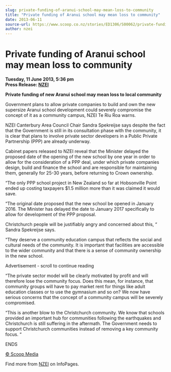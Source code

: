 ```yaml
---
slug: private-funding-of-aranui-school-may-mean-loss-to-community
title: "Private funding of Aranui school may mean loss to community"
date: 2013-06-11
source-url: https://www.scoop.co.nz/stories/ED1306/S00062/private-funding-of-aranui-school-may-mean-loss-to-community.htm
author: nzei
---
```

Private funding of Aranui school may mean loss to community
===========================================================

**Tuesday, 11 June 2013, 5:36 pm**  
**Press Release: [NZEI](https://info.scoop.co.nz/NZEI)**

**Private funding of new Aranui school may mean loss to local community**

Government plans to allow private companies to build and own the new supersize Aranui school development could severely compromise the concept of it as a community campus, NZEI Te Riu Roa warns.

NZEI Canterbury Area Council Chair Sandra Spekreijse says despite the fact that the Government is still in its consultation phase with the community, it is clear that plans to involve private sector developers in a Public Private Partnership (PPP) are already underway.

Cabinet papers released to NZEI reveal that the Minister delayed the proposed date of the opening of the new school by one year in order to allow for the consideration of a PPP deal, under which private companies design, build and finance the school and are responsible for maintaining them, generally for 25-30 years, before returning to Crown ownership.

“The only PPP school project in New Zealand so far at Hobsonville Point ended up costing taxpayers $1.5 million more than it was claimed it would save.

“The original date proposed that the new school be opened in January 2016. The Minister has delayed the date to January 2017 specifically to allow for development of the PPP proposal.

Christchurch people will be justifiably angry and concerned about this, “ Sandra Spekreijse says.

“They deserve a community education campus that reflects the social and cultural needs of the community. It is important that facilities are accessible to the wider community and that there is a sense of community ownership in the new school.

Advertisement - scroll to continue reading





“The private sector model will be clearly motivated by profit and will therefore lose the community focus. Does this mean, for instance, that community groups will have to pay market rent for things like adult education classes or to use the gymnasium and so on? We now have serious concerns that the concept of a community campus will be severely compromised.

“This is another blow to the Christchurch community. We know that schools provided an important hub for communities following the earthquakes and Christchurch is still suffering in the aftermath. The Government needs to support Christchurch communities instead of removing a key community focus. “

ENDS

  

[© Scoop Media](http://www.scoop.co.nz/about/terms.html)

Find more from [NZEI](https://info.scoop.co.nz/NZEI) on InfoPages.